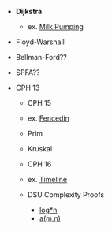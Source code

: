 
 - **Dijkstra**
   - ex. [Milk Pumping](http://www.usaco.org/index.php?page=viewproblem2&cpid=969)
 - Floyd-Warshall
 - Bellman-Ford??
 - SPFA??
 - CPH 13


     - CPH 15
     - ex. [Fencedin](http://www.usaco.org/index.php?page=viewproblem2&cpid=623)
     - Prim
     - Kruskal


     - CPH 16
     - ex. [Timeline](http://www.usaco.org/index.php?page=viewproblem2&cpid=1017)

     - DSU Complexity Proofs
       - [log\*n](https://en.wikipedia.org/wiki/Proof_of_O(log*n)\_time_complexity\_of_union%E2%80%93find)
       - [a(m,n)](https://dl.acm.org/doi/pdf/10.1145/321879.321884)